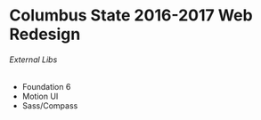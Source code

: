 # Columbus State 2016-2017 Web Redesign

###### External Libs
- Foundation 6 
- Motion UI 
- Sass/Compass

